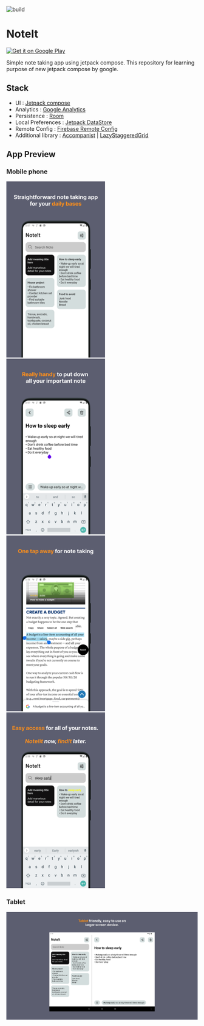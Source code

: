 ![build](https://github.com/siagust/Noteit/actions/workflows/build.yml/badge.svg)

# NoteIt

<a href='https://play.google.com/store/apps/details?id=com.sugadev.noteit'><img alt='Get it on Google Play' src='https://play.google.com/intl/en_us/badges/images/generic/en_badge_web_generic.png' width=180/></a>

Simple note taking app using jetpack compose. This repository for learning purpose of new jetpack
compose by google.

## Stack

* UI : [Jetpack compose](https://developer.android.com/jetpack/compose)
* Analytics : [Google Analytics](https://firebase.google.com/docs/analytics/get-started?platform=android)
* Persistence : [Room](https://developer.android.com/training/data-storage/room)
* Local Preferences : [Jetpack DataStore](https://developer.android.com/topic/libraries/architecture/datastore)
* Remote Config : [Firebase Remote Config](https://firebase.google.com/docs/remote-config/get-started?platform=android)
* Additional library : [Accompanist](https://google.github.io/accompanist/systemuicontroller/) | [LazyStaggeredGrid](https://github.com/nesyou01/LazyStaggeredGrid)

## App Preview

### Mobile phone

<img src="doc/img/Playstore Screenshots - 1.png" width="260">  <img src="doc/img/Playstore Screenshots - 2.png" width="260">  
<img src="doc/img/Playstore Screenshots - 3.png" width="260"> <img src="doc/img/Playstore Screenshots - 4.png" width="260">

### Tablet

<img src="doc/img/Playstore Screenshots - 1 - Tablet.png" width="560">